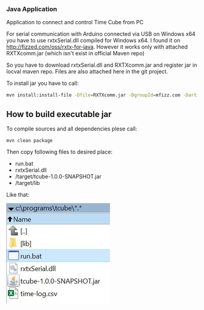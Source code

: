 ### Java Application

Application to connect and control Time Cube from PC

For serial communication with Arduino connected via USB on Windows x64 you have to use rxtxSerial.dll compiled for Windows x64.
I found it on http://fizzed.com/oss/rxtx-for-java.
However it works only with attached RXTXcomm.jar (which isn't exist in official Maven repo)

So you have to download rxtxSerial.dll and RXTXcomm.jar and register jar in locval maven repo.
Files are also attached here in the git project.

To install jar you have to call:
```bash
mvn install:install-file -Dfile=RXTXcomm.jar -DgroupId=mfizz.com -DartifactId=mfz-rxtx -Dversion=2.2.0 -Dpackaging=jar
```
## How to build executable jar
To compile sources and all dependencies plese call:
```
mvn clean package
```
Then copy following files to desired place:
* run.bat
* rxtxSerial.dll
* /target/tcube-1.0.0-SNAPSHOT.jar 
* /target/lib

Like that:

![Destination folder](folder.jpg?raw=true "Destination folder")
